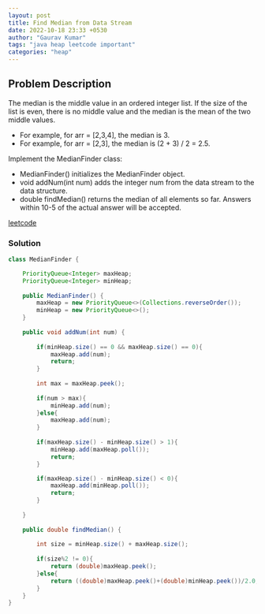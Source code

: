```yaml
---
layout: post
title: Find Median from Data Stream
date: 2022-10-18 23:33 +0530
author: "Gaurav Kumar"
tags: "java heap leetcode important"
categories: "heap"
---
```


## Problem Description

The median is the middle value in an ordered integer list. If the size of the list is even, there is no middle value and the median is the mean of the two middle values.

- For example, for arr = [2,3,4], the median is 3.
- For example, for arr = [2,3], the median is (2 + 3) / 2 = 2.5.

Implement the MedianFinder class:

- MedianFinder() initializes the MedianFinder object.
- void addNum(int num) adds the integer num from the data stream to the data structure.
- double findMedian() returns the median of all elements so far. Answers within 10-5 of the actual answer will be accepted.

[leetcode](https://leetcode.com/problems/find-median-from-data-stream/)

### Solution

```java
class MedianFinder {

    PriorityQueue<Integer> maxHeap;
    PriorityQueue<Integer> minHeap;
    
    public MedianFinder() {
        maxHeap = new PriorityQueue<>(Collections.reverseOrder());
        minHeap = new PriorityQueue<>();
    }
    
    public void addNum(int num) {
        
        if(minHeap.size() == 0 && maxHeap.size() == 0){
            maxHeap.add(num);
            return;
        }
        
        int max = maxHeap.peek();
        
        if(num > max){
            minHeap.add(num);
        }else{
            maxHeap.add(num);
        }
        
        if(maxHeap.size() - minHeap.size() > 1){
            minHeap.add(maxHeap.poll());
            return;
        }

        if(maxHeap.size() - minHeap.size() < 0){
            maxHeap.add(minHeap.poll());
            return;
        }
        
    }
    
    public double findMedian() {
        
        int size = minHeap.size() + maxHeap.size();
        
        if(size%2 != 0){
            return (double)maxHeap.peek();
        }else{
            return ((double)maxHeap.peek()+(double)minHeap.peek())/2.0;
        }
    }
}
 ```
